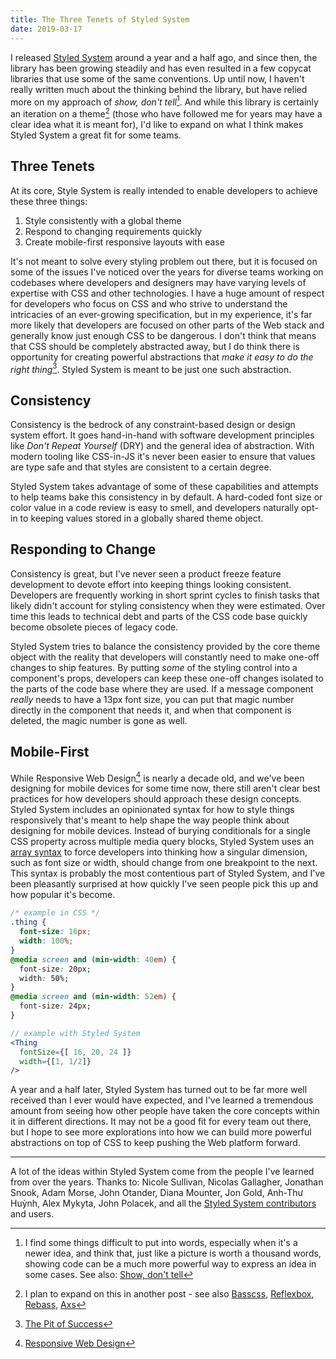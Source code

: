 ```yaml
---
title: The Three Tenets of Styled System
date: 2019-03-17
---
```


I released [Styled System][] around a year and a half ago,
and since then, the library has been growing steadily
and has even resulted in a few copycat libraries that use some of the same conventions.
Up until now, I haven't really written much about the thinking behind the library, but have relied more on my approach of *show, don't tell*[^1].
And while this library is certainly an iteration on a theme[^2]
(those who have followed me for years may have a clear idea what it is meant for),
I'd like to expand on what I think makes Styled System a great fit for some teams.

## Three Tenets

At its core, Style System is really intended to enable developers to achieve these three things:

1. Style consistently with a global theme
2. Respond to changing requirements quickly
3. Create mobile-first responsive layouts with ease

It's not meant to solve every styling problem out there,
but it is focused on some of the issues I've noticed over the years for diverse teams working on codebases where developers and designers may have varying levels of expertise with CSS and other technologies.
I have a huge amount of respect for developers who focus on CSS and who strive to understand the intricacies of an ever-growing specification, but in my experience, it's far more likely that developers are focused on other parts of the Web stack and generally know just enough CSS to be dangerous.
I don't think that means that CSS should be completely abstracted away,
but I do think there is opportunity for creating powerful abstractions that *make it easy to do the right thing*[^3]. Styled System is meant to be just one such abstraction.

## Consistency

Consistency is the bedrock of any constraint-based design or design system effort.
It goes hand-in-hand with software development principles like *Don't Repeat Yourself* (DRY)
and the general idea of abstraction.
With modern tooling like CSS-in-JS it's never been easier to ensure that values are type safe and that styles are consistent to a certain degree.

Styled System takes advantage of some of these capabilities and attempts to help teams bake this consistency in by default.
A hard-coded font size or color value in a code review is easy to smell,
and developers naturally opt-in to keeping values stored in a globally shared theme object.

## Responding to Change

Consistency is great, but I've never seen a product freeze feature development to devote effort into keeping things looking consistent.
Developers are frequently working in short sprint cycles to finish tasks that likely didn't account for styling consistency when they were estimated.
Over time this leads to technical debt and parts of the CSS code base quickly become obsolete pieces of legacy code.

Styled System tries to balance the consistency provided by the core theme object with the reality that developers will constantly need to make one-off changes to ship features.
By putting *some* of the styling control into a component's props,
developers can keep these one-off changes isolated to the parts of the code base where they are used.
If a message component *really* needs to have a 13px font size, you can put that magic number directly in the component that needs it, and when that component is deleted, the magic number is gone as well.

## Mobile-First

While Responsive Web Design[^4] is nearly a decade old, and we've been designing for mobile devices for some time now, there still aren't clear best practices for how developers should approach these design concepts.
Styled System includes an opinionated syntax for how to style things responsively that's meant to
help shape the way people think about designing for mobile devices.
Instead of burying conditionals for a single CSS property across multiple media query blocks,
Styled System uses an [array syntax][] to force developers into thinking how a singular dimension, such as font size or width, should change from one breakpoint to the next.
This syntax is probably the most contentious part of Styled System, and I've been pleasantly surprised at how quickly I've seen people pick this up and how popular it's become.

```css
/* example in CSS */
.thing {
  font-size: 16px;
  width: 100%;
}
@media screen and (min-width: 40em) {
  font-size: 20px;
  width: 50%;
}
@media screen and (min-width: 52em) {
  font-size: 24px;
}
```

```jsx
// example with Styled System
<Thing
  fontSize={[ 16, 20, 24 ]}
  width={[1, 1/2]}
/>
```

A year and a half later,
Styled System has turned out to be far more well received than I ever would have expected,
and I've learned a tremendous amount from seeing how other people have taken the core concepts within it in different directions.
It may not be a good fit for every team out there, but I hope to see more explorations
into how we can build more powerful abstractions on top of CSS to keep pushing the Web platform forward.

---

A lot of the ideas within Styled System come from the people I've learned from over the years.
Thanks to:
Nicole Sullivan, Nicolas Gallagher, Jonathan Snook, Adam Morse, John Otander, Diana Mounter,
Jon Gold, Anh-Thư Huỳnh, Alex Mykyta, John Polacek,
and all the [Styled System contributors](https://github.com/styled-system/styled-system/graphs/contributors) and users.


[^1]: I find some things difficult to put into words, especially when it's a newer idea, and think that, just like a picture is worth a thousand words, showing code can be a much more powerful way to express an idea in some cases.
  See also: [Show, don't tell](https://en.wikipedia.org/wiki/Show,_don%27t_tell)
[^2]: I plan to expand on this in another post - see also [Basscss](https://github.com/basscss/basscss/), [Reflexbox](https://github.com/jxnblk/reflexbox), [Rebass](https://rebassjs.org), [Axs](https://github.com/jxnblk/axs/tree/v1.0.0)
[^3]: [The Pit of Success](https://blogs.msdn.microsoft.com/brada/2003/10/02/the-pit-of-success/)
[^4]: [Responsive Web Design](https://alistapart.com/article/responsive-web-design)

[styled system]: https://styled-system.com
[array syntax]: https://styled-system.com/responsive-styles

